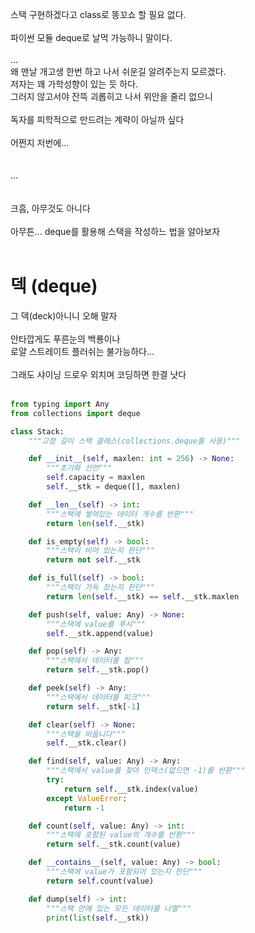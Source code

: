스택 구현하겠다고 class로 똥꼬쇼 할 필요 없다.
<br><br>
파이썬 모듈 deque로 날먹 가능하니 말이다.
<br>
<br>
...
<br>
왜 맨날 개고생 한번 하고 나서 쉬운길 알려주는지 모르겠다.<br>
저자는 꽤 가학성향이 있는 듯 하다.<br>
그러지 않고서야 잔뜩 괴롭히고 나서 위안을 줄리 없으니<br><br>
독자를 피학적으로 만드려는 계략이 아닐까 싶다<br><br>
어쩐지 저번에...<br><br><br>
...
<br><br><br>
크흠, 아무것도 아니다<br><br>
아무튼... deque를 활용해 스택을 작성하느 법을 알아보자<br><br>

# 덱 (deque)
그 덱(deck)아니니 오해 말자<br><br>
안타깝게도 푸른눈의 백룡이나<br>
로얄 스트레이트 플러쉬는 불가능하다...<br><br>
그래도 샤이닝 드로우 외치며 코딩하면 한결 낫다<br><br>

```py
from typing import Any
from collections import deque

class Stack:
    """고정 길이 스택 클래스(collections.deque를 사용)"""

    def __init__(self, maxlen: int = 256) -> None:
        """초기화 선언"""
        self.capacity = maxlen
        self.__stk = deque([], maxlen)

    def __len__(self) -> int:
        """스택에 쌓여있는 데이터 개수를 반환"""
        return len(self.__stk)

    def is_empty(self) -> bool:
        """스택이 비어 있는지 판단"""
        return not self.__stk

    def is_full(self) -> bool:
        """스택이 가득 찼는지 판단"""
        return len(self.__stk) == self.__stk.maxlen

    def push(self, value: Any) -> None:
        """스택에 value를 푸시"""
        self.__stk.append(value)

    def pop(self) -> Any:
        """스택에서 데이터를 팝"""
        return self.__stk.pop()

    def peek(self) -> Any:
        """스택에서 데이터를 피크"""
        return self.__stk[-1]

    def clear(self) -> None:
        """스택을 비웁니다"""
        self.__stk.clear()

    def find(self, value: Any) -> Any:
        """스택에서 value를 찾아 인덱스(없으면 -1)를 반환"""
        try:
            return self.__stk.index(value)
        except ValueError:
            return -1

    def count(self, value: Any) -> int:
        """스택에 포함된 value의 개수를 반환"""
        return self.__stk.count(value)

    def __contains__(self, value: Any) -> bool:
        """스택에 value가 포함되어 있는지 판단"""
        return self.count(value)

    def dump(self) -> int:
        """스택 안에 있는 모든 데이터를 나열"""
        print(list(self.__stk))
```